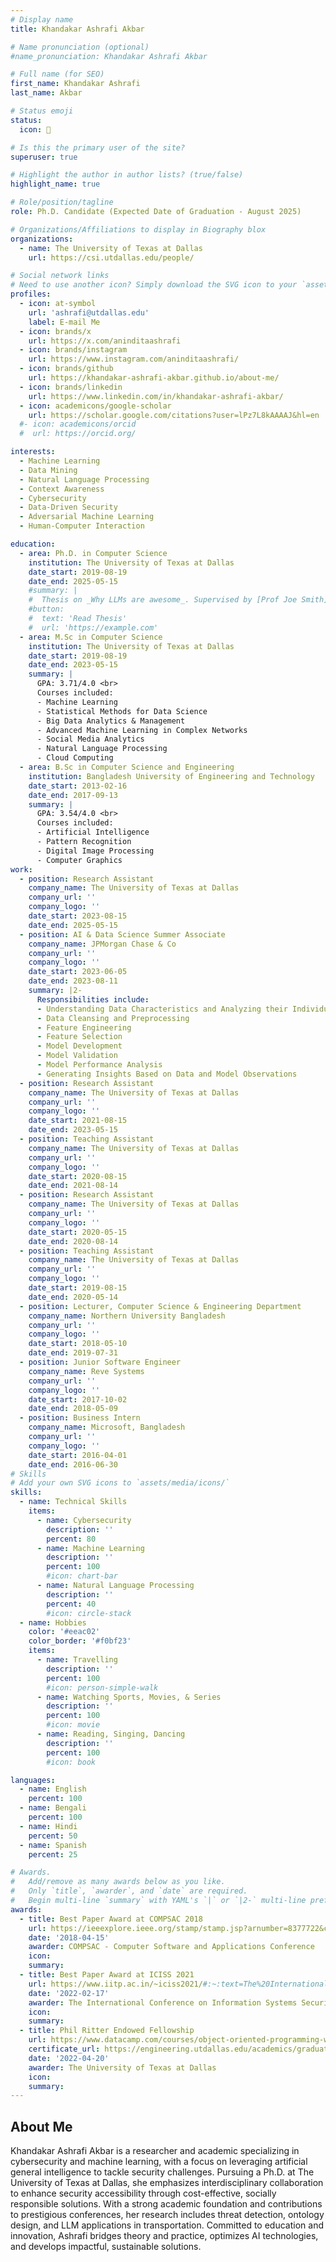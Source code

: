 ```yaml
---
# Display name
title: Khandakar Ashrafi Akbar

# Name pronunciation (optional)
#name_pronunciation: Khandakar Ashrafi Akbar

# Full name (for SEO)
first_name: Khandakar Ashrafi
last_name: Akbar

# Status emoji
status:
  icon: 🍵

# Is this the primary user of the site?
superuser: true

# Highlight the author in author lists? (true/false)
highlight_name: true

# Role/position/tagline
role: Ph.D. Candidate (Expected Date of Graduation - August 2025)

# Organizations/Affiliations to display in Biography blox
organizations:
  - name: The University of Texas at Dallas
    url: https://csi.utdallas.edu/people/

# Social network links
# Need to use another icon? Simply download the SVG icon to your `assets/media/icons/` folder.
profiles:
  - icon: at-symbol
    url: 'ashrafi@utdallas.edu'
    label: E-mail Me
  - icon: brands/x
    url: https://x.com/aninditaashrafi
  - icon: brands/instagram
    url: https://www.instagram.com/aninditaashrafi/
  - icon: brands/github
    url: https://khandakar-ashrafi-akbar.github.io/about-me/
  - icon: brands/linkedin
    url: https://www.linkedin.com/in/khandakar-ashrafi-akbar/
  - icon: academicons/google-scholar
    url: https://scholar.google.com/citations?user=lPz7L8kAAAAJ&hl=en
  #- icon: academicons/orcid
  #  url: https://orcid.org/

interests:
  - Machine Learning
  - Data Mining
  - Natural Language Processing
  - Context Awareness
  - Cybersecurity
  - Data-Driven Security
  - Adversarial Machine Learning
  - Human-Computer Interaction

education:
  - area: Ph.D. in Computer Science
    institution: The University of Texas at Dallas
    date_start: 2019-08-19
    date_end: 2025-05-15
    #summary: |
    #  Thesis on _Why LLMs are awesome_. Supervised by [Prof Joe Smith](https://example.com). Presented papers at 5 IEEE conferences with the contributions being published in 2 Springer journals.
    #button:
    #  text: 'Read Thesis'
    #  url: 'https://example.com'
  - area: M.Sc in Computer Science
    institution: The University of Texas at Dallas
    date_start: 2019-08-19
    date_end: 2023-05-15
    summary: |
      GPA: 3.71/4.0 <br>
      Courses included:
      - Machine Learning
      - Statistical Methods for Data Science
      - Big Data Analytics & Management
      - Advanced Machine Learning in Complex Networks
      - Social Media Analytics
      - Natural Language Processing
      - Cloud Computing
  - area: B.Sc in Computer Science and Engineering
    institution: Bangladesh University of Engineering and Technology
    date_start: 2013-02-16
    date_end: 2017-09-13
    summary: |
      GPA: 3.54/4.0 <br>
      Courses included:
      - Artificial Intelligence
      - Pattern Recognition
      - Digital Image Processing
      - Computer Graphics
work:
  - position: Research Assistant
    company_name: The University of Texas at Dallas
    company_url: ''
    company_logo: ''
    date_start: 2023-08-15
    date_end: 2025-05-15
  - position: AI & Data Science Summer Associate
    company_name: JPMorgan Chase & Co
    company_url: ''
    company_logo: ''
    date_start: 2023-06-05
    date_end: 2023-08-11
    summary: |2-
      Responsibilities include:
      - Understanding Data Characteristics and Analyzing their Individual/Multitudinal Behaviors
      - Data Cleansing and Preprocessing
      - Feature Engineering
      - Feature Selection
      - Model Development
      - Model Validation
      - Model Performance Analysis
      - Generating Insights Based on Data and Model Observations
  - position: Research Assistant
    company_name: The University of Texas at Dallas
    company_url: ''
    company_logo: ''
    date_start: 2021-08-15
    date_end: 2023-05-15
  - position: Teaching Assistant
    company_name: The University of Texas at Dallas
    company_url: ''
    company_logo: ''
    date_start: 2020-08-15
    date_end: 2021-08-14
  - position: Research Assistant
    company_name: The University of Texas at Dallas
    company_url: ''
    company_logo: ''
    date_start: 2020-05-15
    date_end: 2020-08-14
  - position: Teaching Assistant
    company_name: The University of Texas at Dallas
    company_url: ''
    company_logo: ''
    date_start: 2019-08-15
    date_end: 2020-05-14
  - position: Lecturer, Computer Science & Engineering Department
    company_name: Northern University Bangladesh
    company_url: ''
    company_logo: ''
    date_start: 2018-05-10
    date_end: 2019-07-31
  - position: Junior Software Engineer
    company_name: Reve Systems
    company_url: ''
    company_logo: ''
    date_start: 2017-10-02
    date_end: 2018-05-09
  - position: Business Intern
    company_name: Microsoft, Bangladesh
    company_url: ''
    company_logo: ''
    date_start: 2016-04-01
    date_end: 2016-06-30
# Skills
# Add your own SVG icons to `assets/media/icons/`
skills:
  - name: Technical Skills
    items:
      - name: Cybersecurity
        description: ''
        percent: 80
      - name: Machine Learning
        description: ''
        percent: 100
        #icon: chart-bar
      - name: Natural Language Processing
        description: ''
        percent: 40
        #icon: circle-stack
  - name: Hobbies
    color: '#eeac02'
    color_border: '#f0bf23'
    items:
      - name: Travelling
        description: ''
        percent: 100
        #icon: person-simple-walk
      - name: Watching Sports, Movies, & Series
        description: ''
        percent: 100
        #icon: movie
      - name: Reading, Singing, Dancing
        description: ''
        percent: 100
        #icon: book

languages:
  - name: English
    percent: 100
  - name: Bengali
    percent: 100
  - name: Hindi
    percent: 50
  - name: Spanish
    percent: 25

# Awards.
#   Add/remove as many awards below as you like.
#   Only `title`, `awarder`, and `date` are required.
#   Begin multi-line `summary` with YAML's `|` or `|2-` multi-line prefix and indent 2 spaces below.
awards:
  - title: Best Paper Award at COMPSAC 2018
    url: https://ieeexplore.ieee.org/stamp/stamp.jsp?arnumber=8377722&casa_token=xSLNIvtpDq4AAAAA:a-thnn9B-QNmkM7qcaAAD21wU16XHPZQLqepKSIw6PHJ5PqSW4XlZg3Hzibi0syySIZGlKMf4Q&tag=1
    date: '2018-04-15'
    awarder: COMPSAC - Computer Software and Applications Conference
    icon: 
    summary:
  - title: Best Paper Award at ICISS 2021
    url: https://www.iitp.ac.in/~iciss2021/#:~:text=The%20International%20Conference%20on%20Information,December%2017%20to%2019%2C%202021.
    date: '2022-02-17'
    awarder: The International Conference on Information Systems Security (ICISS)
    icon:
    summary:
  - title: Phil Ritter Endowed Fellowship
    url: https://www.datacamp.com/courses/object-oriented-programming-with-s3-and-r6-in-r
    certificate_url: https://engineering.utdallas.edu/academics/graduate-education/graduate-funding-opportunities/phil-ritter-scholarship/
    date: '2022-04-20'
    awarder: The University of Texas at Dallas
    icon:
    summary:
---
```


## About Me
Khandakar Ashrafi Akbar is a researcher and academic specializing in cybersecurity and machine learning, with a focus on leveraging artificial general intelligence to tackle security challenges. Pursuing a Ph.D. at The University of Texas at Dallas, she emphasizes interdisciplinary collaboration to enhance security accessibility through cost-effective, socially responsible solutions. With a strong academic foundation and contributions to prestigious conferences, her research includes threat detection, ontology design, and LLM applications in transportation. Committed to education and innovation, Ashrafi bridges theory and practice, optimizes AI technologies, and develops impactful, sustainable solutions.